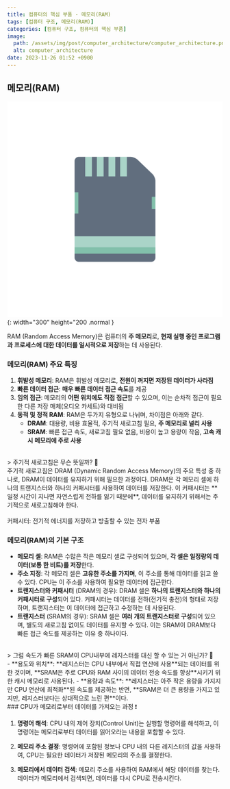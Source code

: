 ```yaml
---
title: 컴퓨터의 핵심 부품 - 메모리(RAM)
tags: [컴퓨터 구조, 메모리(RAM)]
categories: [컴퓨터 구조, 컴퓨터의 핵심 부품]
image:
  path: /assets/img/post/computer_architecture/computer_architecture.png
  alt: computer_architecture
date: 2023-11-26 01:52 +0900
---
```


## 메모리(RAM)

![memory](/assets/img/post/computer_architecture/memory.jpg){: width="300" height="200 .normal }

RAM (Random Access Memory)은 컴퓨터의 **주 메모리**로, **현재 실행 중인 프로그램과 프로세스에 대한 데이터를 일시적으로 저장**하는 데 사용된다.

### 메모리(RAM) 주요 특징

1. **휘발성 메모리**: RAM은 휘발성 메모리로, **전원이 꺼지면 저장된 데이터가 사라짐**
2. **빠른 데이터 접근**: **매우 빠른 데이터 접근 속도**를 제공
3. **임의 접근**: 메모리의 **어떤 위치에도 직접 접근**할 수 있으며, 이는 순차적 접근이 필요한 다른 저장 매체(오디오 카세트)와 대비됨
4. **동적 및 정적 RAM**: RAM은 두가지 유형으로 나뉘며, 차이점은 아래와 같다.
   - **DRAM**: 대용량, 비용 효율적, 주기적 새로고침 필요, **주 메모리로 널리 사용**
   - **SRAM**: 빠른 접근 속도, 새로고침 필요 없음, 비용이 높고 용량이 작음, **고속 캐시 메모리에 주로 사용**

<br>
> 주기적 새로고침은 무슨 뜻일까? 🧐 <br>
주기적 새로고침은 DRAM (Dynamic Random Access Memory)의 주요 특성 중 하나로, DRAM이 데이터를 유지하기 위해 필요한 과정이다. DRAM은 각 메모리 셀에 하나의 트랜지스터와 하나의 커패시터를 사용하여 데이터를 저장한다. 이 커패시터는 **일정 시간이 지나면 자연스럽게 전하를 잃기 때문에**, 데이터를 유지하기 위해서는 주기적으로 새로고침해야 한다. <br><br>
커패시터: 전기적 에너지를 저장하고 방출할 수 있는 전자 부품

### 메모리(RAM)의 기본 구조

- **메모리 셀**: RAM은 수많은 작은 메모리 셀로 구성되어 있으며, **각 셀은 일정량의 데이터(보통 한 비트)를 저장**한다.
- **주소 지정**: 각 메모리 셀은 **고유한 주소를 가지며**, 이 주소를 통해 데이터를 읽고 쓸 수 있다. CPU는 이 주소를 사용하여 필요한 데이터에 접근한다.
- **트랜지스터와 커패시터** (DRAM의 경우): DRAM 셀은 **하나의 트랜지스터와 하나의 커패시터로 구성**되어 있다. 커패시터는 데이터를 전하(전기적 충전)의 형태로 저장하며, 트랜지스터는 이 데이터에 접근하고 수정하는 데 사용된다.
- **트랜지스터** (SRAM의 경우): SRAM 셀은 **여러 개의 트랜지스터로 구성**되어 있으며, 별도의 새로고침 없이도 데이터를 유지할 수 있다. 이는 SRAM이 DRAM보다 빠른 접근 속도를 제공하는 이유 중 하나이다.

<br>
> 그럼 속도가 빠른 SRAM이 CPU내부에 레지스터를 대신 할 수 있는 거 아닌가? 🧐 <br>
- **용도와 위치**: **레지스터는 CPU 내부에서 직접 연산에 사용**되는 데이터를 위한 것이며, **SRAM은 주로 CPU와 RAM 사이의 데이터 전송 속도를 향상**시키기 위한 캐시 메모리로 사용된다.
- **용량과 속도**: **레지스터는 아주 작은 용량을 가지지만 CPU 연산에 최적화**된 속도를 제공하는 반면, **SRAM은 더 큰 용량을 가지고 있지만, 레지스터보다는 상대적으로 느린 편**이다.

<br>
### CPU가 메모리로부터 데이터를 가져오는 과정 ❗️

1. **명령어 해석**: CPU 내의 제어 장치(Control Unit)는 실행할 명령어를 해석하고, 이 명령어는 메모리로부터 데이터를 읽어오라는 내용을 포함할 수 있다.

2. **메모리 주소 결정**: 명령어에 포함된 정보나 CPU 내의 다른 레지스터의 값을 사용하여, CPU는 필요한 데이터가 저장된 메모리의 주소를 결정한다.

3. **메모리에서 데이터 검색**: 메모리 주소를 사용하여 RAM에서 해당 데이터를 찾는다. 데이터가 메모리에서 검색되면, 데이터를 다시 CPU로 전송시킨다.
